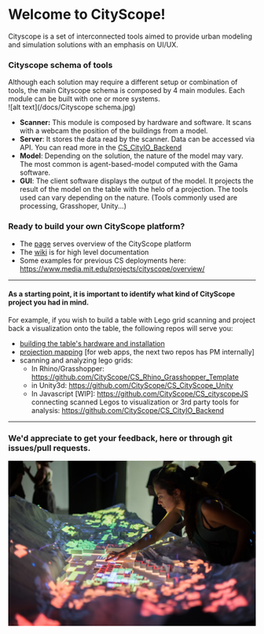 # Welcome to CityScope! 
Cityscope is a set of interconnected tools aimed to provide urban modeling and simulation solutions with an emphasis on UI/UX. 

### Cityscope schema of tools
Although each solution may require a different setup or combination of tools, the main Cityscope schema is composed by 4 main modules. Each module can be built with one or more systems.   
![alt text](/docs/Cityscope schema.jpg)
* **Scanner:** This module is composed by hardware and software. It scans with a webcam the position of the buildings from a model.
* **Server**: It stores the data read by the scanner. Data can be accessed via API. You can read more in the [CS_CityIO_Backend](https://github.com/CityScope/CS_CityIO_Backend)
* **Model**: Depending on the solution, the nature of the model may vary. The most common is agent-based-model computed with the Gama software.
* **GUI**: The client software displays the output of the model. It projects the result of the model on the table with the helo of a projection. The tools used can vary depending on the nature. (Tools commonly used are processing, Grasshoper, Unity...)

### Ready to build your own CityScope platform? 

- The [page](https://cityscope.github.io) serves overview of the CityScope platform
- The [wiki](https://github.com/CityScope/cityscope.github.io/wiki) is for high level documentation
- Some examples for previous CS deployments here: https://www.media.mit.edu/projects/cityscope/overview/

--- 
#### As a starting point, it is important to identify what kind of CityScope project you had in mind. 

For example, if you wish to build a table with Lego grid scanning and project back a visualization onto the table, the following repos will serve you:
- [building the table's hardware and installation](https://github.com/CityScope/cityscope.github.io/tree/master/CS_Hardware)
- [projection mapping]( https://github.com/CityScope/CS_prjmapJS) [for web apps, the next two repos has PM internally]
- scanning and analyzing lego grids:
    - In Rhino/Grasshopper: https://github.com/CityScope/CS_Rhino_Grasshopper_Template
    - in Unity3d: https://github.com/CityScope/CS_CityScope_Unity
    - In Javascript [WIP]: https://github.com/CityScope/CS_cityscopeJS
connecting scanned Legos to visualization or 3rd party tools for analysis: https://github.com/CityScope/CS_CityIO_Backend

----

### We'd appreciate to get your feedback, here or through git issues/pull requests. 

![alt text](/docs/cs_an.jpg)
